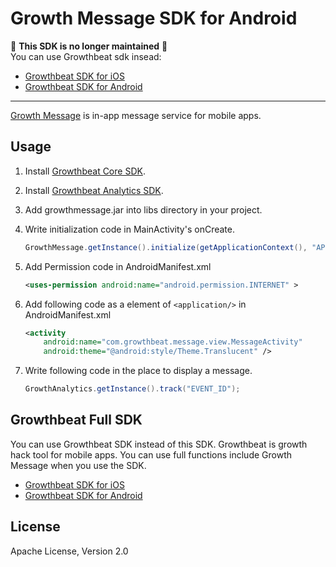 # Growth Message SDK for Android

:rotating_light: **This SDK is no longer maintained** :rotating_light:  
You can use Growthbeat sdk insead:
* [Growthbeat SDK for iOS](https://github.com/SIROK/growthbeat-ios/)
* [Growthbeat SDK for Android](https://github.com/SIROK/growthbeat-android/)

---

[Growth Message](https://message.growthbeat.com/) is in-app message service for mobile apps.

## Usage 

1. Install [Growthbeat Core SDK](https://github.com/SIROK/growthbeat-core-android).

1. Install [Growthbeat Analytics SDK](https://github.com/SIROK/growthanalytics-android).

1. Add growthmessage.jar into libs directory in your project.

1. Write initialization code in MainActivity's onCreate.

	```java
	GrowthMessage.getInstance().initialize(getApplicationContext(), "APPLICATION_ID", "CREDENTIAL_ID");
	```

1. Add Permission code in AndroidManifest.xml

	```xml
	<uses-permission android:name="android.permission.INTERNET" >
	```

1. Add following code as a element of `<application/>` in AndroidManifest.xml

	```xml
	<activity
	    android:name="com.growthbeat.message.view.MessageActivity"
	    android:theme="@android:style/Theme.Translucent" />
	````

1. Write following code in the place to display a message.

	```java
	GrowthAnalytics.getInstance().track("EVENT_ID");
	```

## Growthbeat Full SDK

You can use Growthbeat SDK instead of this SDK. Growthbeat is growth hack tool for mobile apps. You can use full functions include Growth Message when you use the SDK.

* [Growthbeat SDK for iOS](https://github.com/SIROK/growthbeat-ios/)
* [Growthbeat SDK for Android](https://github.com/SIROK/growthbeat-android/)

## License

Apache License, Version 2.0
